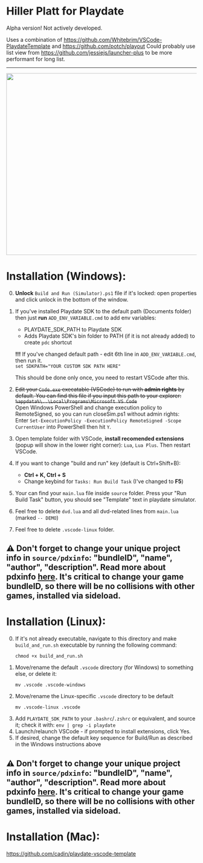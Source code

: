 # Hiller Platt for Playdate

Alpha version! Not actively developed.

Uses a combination of https://github.com/Whitebrim/VSCode-PlaydateTemplate and https://github.com/potch/playout
Could probably use list view from https://github.com/jessiejs/launcher-plus to be more performant for long list.

---

<img src="https://media.giphy.com/media/QhNgpDotBASjWj7asJ/giphy.gif" width="800" height="480" />

# Installation (Windows):  
0. **Unlock** `Build and Run (Simulator).ps1` file if it's locked: open properties and click unlock in the bottom of the window.
0. If you've installed Playdate SDK to the default path (Documents folder) then just **run** `ADD_ENV_VARIABLE.cmd` to add env variables:  
    * PLAYDATE_SDK_PATH to Playdate SDK
    * Adds Playdate SDK's bin folder to PATH (if it is not already added) to create `pdc` shortcut  

    **!!!** If you've changed default path - edit 6th line in `ADD_ENV_VARIABLE.cmd`, then run it.  
    `set SDKPATH="YOUR CUSTOM SDK PATH HERE"`
    
    This should be done only once, you need to restart VSCode after this.  
0. ~~Edit your `Code.exe` execatable (VSCode) to run with **admin rights** by default. You can find this file if you input this path to your explorer: `%appdata%\..\Local\Programs\Microsoft VS Code`~~  
    Open Windows PowerShell and change execution policy to RemoteSigned, so you can run closeSim.ps1 without admin rights:  
    Enter `Set-ExecutionPolicy -ExecutionPolicy RemoteSigned -Scope CurrentUser` into PowerShell then hit `Y`.
0. Open template folder with VSCode, **install recomended extensions** (popup will show in the lower right corner): `Lua`, `Lua Plus`. Then restart VSCode.  
0. If you want to change "build and run" key (default is Ctrl+Shift+B):  
    * **Ctrl + K, Ctrl + S**  
    * Change keybind for `Tasks: Run Build Task` (I've changed to **F5**)  
0. Your can find your `main.lua` file inside `source` folder. Press your "Run Build Task" button, you should see "Template" text in playdate simulator.  
0. Feel free to delete `dvd.lua` and all dvd-related lines from `main.lua` (marked `-- DEMO`)
0. Feel free to delete `.vscode-linux` folder.

## ⚠️ Don't forget to change your unique project info in `source/pdxinfo`: "bundleID", "name", "author", "description". Read more about pdxinfo [here](https://sdk.play.date/Inside%20Playdate.html#pdxinfo). It's critical to change your game bundleID, so there will be no collisions with other games, installed via sideload.  
  
# Installation (Linux):
0. If it's not already executable, navigate to this directory and make `build_and_run.sh` executable by running the following command:
    ```
    chmod +x build_and_run.sh
    ```
0. Move/rename the default `.vscode` directory (for Windows) to something else, or delete it:
    ```
    mv .vscode .vscode-windows
    ```
0. Move/rename the Linux-specific `.vscode` directory to be default
    ```
    mv .vscode-linux .vscode
    ```
0. Add `PLAYDATE_SDK_PATH` to your `.bashrc`/`.zshrc` or equivalent, and source it; check it with: `env | grep -i playdate`
0. Launch/relaunch VSCode - if prompted to install extensions, click Yes.
0. If desired, change the default key sequence for Build/Run as described in the Windows instructions above

## ⚠️ Don't forget to change your unique project info in `source/pdxinfo`: "bundleID", "name", "author", "description". Read more about pdxinfo [here](https://sdk.play.date/Inside%20Playdate.html#pdxinfo). It's critical to change your game bundleID, so there will be no collisions with other games, installed via sideload.

# Installation (Mac):
https://github.com/cadin/playdate-vscode-template
